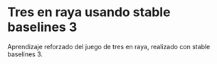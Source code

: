 # Tres en raya usando stable baselines 3
Aprendizaje reforzado del juego de tres en raya, realizado con stable baselines 3.
